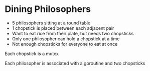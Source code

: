 # Dining Philosophers

- 5 philosophers sitting at a round table
- 1 chopstick is placed between each adjacent pair
- Want to eat rice from their plate, but needs two chopsticks
- Only one philosopher can hold a chopstick at a time
- Not enough chopsticks for everyone to eat at once

Each chopstick is a mutex

Each philosopher is associated with a goroutine and two chopsticks
